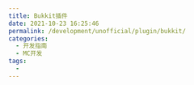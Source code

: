 ```yaml
---
title: Bukkit插件
date: 2021-10-23 16:25:46
permalink: /development/unofficial/plugin/bukkit/
categories:
  - 开发指南
  - MC开发
tags:
  - 
---
```

